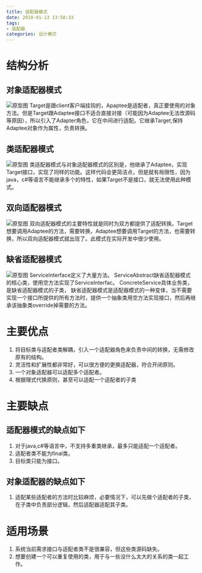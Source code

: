 ```yaml
---
title: 适配器模式
date: 2018-01-13 13:58:33
tags:
- 适配器
categories: 设计模式
---
```

# 结构分析
## 对象适配器模式
![原型图](http://img.my.csdn.net/uploads/201302/28/1362066399_9469.jpg)
Target是跟client客户端挂钩的，Apaptee是适配者，真正要使用的对象方法。但是Target跟Adaptee接口不适合直接对接（可能因为Adaptee无法改源码等原因），所以引入了Adapter角色，它在中间进行适配。它继承Target,保持Adaptee对象作为属性，负责转换。
## 类适配器模式
![原型图](http://img.my.csdn.net/uploads/201303/01/1362099343_7447.jpg)
类适配器模式与对象适配器模式的区别是，他继承了Adaptee，实现Target接口，实现了同样的功能。这样代码会更简洁点，但是就有局限性，因为java，c#等语言不能继承多个的特性，如果Target不是接口，就无法使用此种模式。
## 双向适配器模式
![原型图](http://img.my.csdn.net/uploads/201303/01/1362100282_9857.jpg)
双向适配器模式的主要特性就是同时为双方都提供了适配转换。Target想要调用Adaptee的方法，需要转换，Adaptee想要调用Target的方法，也需要转换，所以双向适配器模式就出现了。此模式在实际开发中很少使用。
## 缺省适配器模式
![原型图](http://img.my.csdn.net/uploads/201303/01/1362101177_9180.jpg)
ServiceInterface定义了大量方法。
ServiceAbstract缺省适配器模式的核心类，使用空方法实现了ServiceInterfac。
ConcreteService具体业务类，是缺省适配器模式的子类，
缺省适配器模式是适配器模式的一种变体，当不需要实现一个接口所提供的所有方法时，提供一个抽象类用空方法实现接口，然后再继承该抽象类override掉需要的方法。

# 主要优点
1. 将目标类与适配者类解耦，引入一个适配器角色来负责中间的转换，无需修改原有的结构。
2. 灵活性和扩展性都非常好，可以很方便的更换适配器，符合开闭原则。
3. 一个对象适配器可以适配多个适配者。
4. 根据理式代换原则，甚至可以适配一个适配者的子类

# 主要缺点
## 适配器模式的缺点如下
1. 对于java,c#等语言中，不支持多重类继承，最多只能适配一个适配者。
2. 适配者类不能为final类。
3. 目标类只能为接口。

## 对象适配器的缺点如下
1. 适配某些适配者的方法时比较麻烦，必要情况下，可以先做个适配者的子类，在子类中负责部分逻辑，然后适配器适配其子类。

# 适用场景
1. 系统当前需求接口与适配者类不是很兼容，但这些类源码缺失。
2. 想要创建一个可以重复使用的类，用于与一些没什么太大的关系的类一起工作。